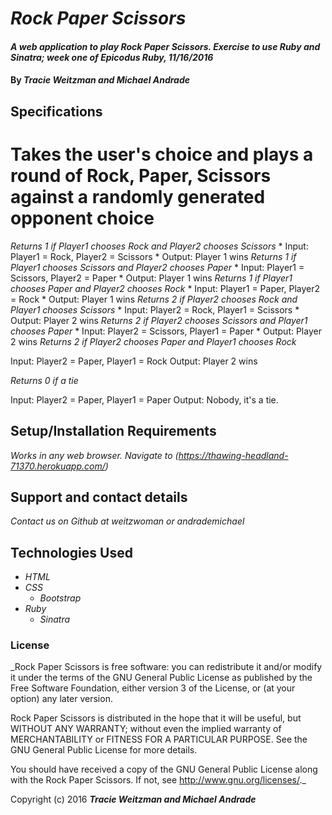 # _Rock Paper Scissors_

#### _A web application to play Rock Paper Scissors. Exercise to use Ruby and Sinatra; week one of Epicodus Ruby, 11/16/2016_

#### By _**Tracie Weitzman and Michael Andrade**_

## Specifications

# Takes the user's choice and plays a round of Rock, Paper, Scissors against a randomly generated opponent choice

  _Returns 1 if Player1 chooses Rock and Player2 chooses Scissors_
    * Input: Player1 = Rock, Player2 = Scissors
    * Output: Player 1 wins
  _Returns 1 if Player1 chooses Scissors and Player2 chooses Paper_
    * Input: Player1 = Scissors, Player2 = Paper
    * Output: Player 1 wins
  _Returns 1 if Player1 chooses Paper and Player2 chooses Rock_
    * Input: Player1 = Paper, Player2 = Rock
    * Output: Player 1 wins
  _Returns 2 if Player2 chooses Rock and Player1 chooses Scissors_
    * Input: Player2 = Rock, Player1 = Scissors
    * Output: Player 2 wins
  _Returns 2 if Player2 chooses Scissors and Player1 chooses Paper_
    * Input: Player2 = Scissors, Player1 = Paper
    * Output: Player 2 wins
  _Returns 2 if Player2 chooses Paper and Player1 chooses Rock_

  Input: Player2 = Paper, Player1 = Rock
  Output: Player 2 wins

  _Returns 0 if a tie_

Input: Player2 = Paper, Player1 = Paper
Output: Nobody, it's a tie.

## Setup/Installation Requirements

_Works in any web browser. Navigate to  (https://thawing-headland-71370.herokuapp.com/)_

## Support and contact details

_Contact us on Github at weitzwoman or andrademichael_

## Technologies Used

* _HTML_
* _CSS_
  * _Bootstrap_
* _Ruby_
  * _Sinatra_


### License

_Rock Paper Scissors is free software: you can redistribute it and/or modify it under the terms of the GNU General Public License as published by the Free Software Foundation, either version 3 of the License, or (at your option) any later version.

Rock Paper Scissors is distributed in the hope that it will be useful, but WITHOUT ANY WARRANTY; without even the implied warranty of MERCHANTABILITY or FITNESS FOR A PARTICULAR PURPOSE. See the GNU General Public License for more details.

You should have received a copy of the GNU General Public License along with the Rock Paper Scissors. If not, see http://www.gnu.org/licenses/._

Copyright (c) 2016 **_Tracie Weitzman and Michael Andrade_**
